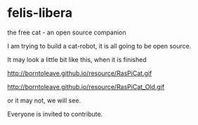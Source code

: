 # felis-libera
the free cat - an open source companion

I am trying to build a cat-robot, it is all going to be open source.

It may look a little bit like this, when it is finished

http://borntoleave.github.io/resource/RasPiCat.gif

http://borntoleave.github.io/resource/RasPiCat_Old.gif

or it may not, we will see.

Everyone is invited to contribute.

